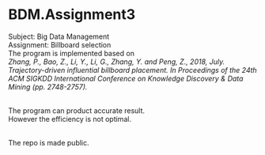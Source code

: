 # BDM.Assignment3

Subject: Big Data Management <br>
Assignment: Billboard selection <br>
The program is implemented based on <br>
<i>Zhang, P., Bao, Z., Li, Y., Li, G., Zhang, Y. and Peng, Z., 2018, July. Trajectory-driven influential billboard placement. In Proceedings of the 24th ACM SIGKDD International Conference on Knowledge Discovery & Data Mining (pp. 2748-2757).</i><br><br>



The program can product accurate result. <br>
However the efficiency is not optimal. <br><br>

The repo is made public.
